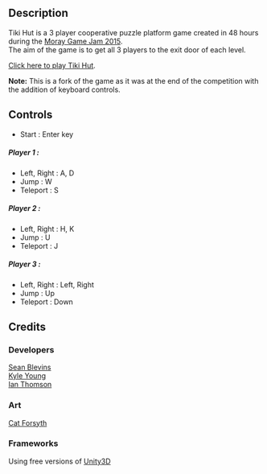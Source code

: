## Description

Tiki Hut is a 3 player cooperative puzzle platform game created in 48 hours during the [Moray Game Jam 2015](http://moraygamejam.com/).  
The aim of the game is to get all 3 players to the exit door of each level.

[Click here to play Tiki Hut](http://seanblevins.github.io/Moray-Game-Jam-2015).

**Note:** This is a fork of the game as it was at the end of the competition with the addition of keyboard controls.

## Controls

* Start : Enter key

##### Player 1 :
* Left, Right : A, D
* Jump : W
* Teleport : S

##### Player 2 :
* Left, Right : H, K
* Jump : U
* Teleport : J

##### Player 3 :
* Left, Right : Left, Right
* Jump : Up
* Teleport : Down

## Credits

### Developers

[Sean Blevins](https://github.com/SeanBlevins)  
[Kyle Young](https://github.com/Atuuh)  
[Ian Thomson](https://github.com/Eeeeeeeeeeeeen)  

### Art 

[Cat Forsyth](http://morgotha.wix.com/catforsythportfolio)

### Frameworks

Using free versions of [Unity3D](http://unity3d.com/)